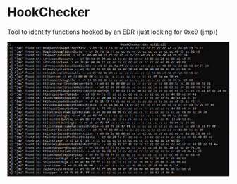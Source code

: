 # HookChecker
Tool to identify functions hooked by an EDR (just looking for 0xe9 (jmp))

![POC](POC.png)
